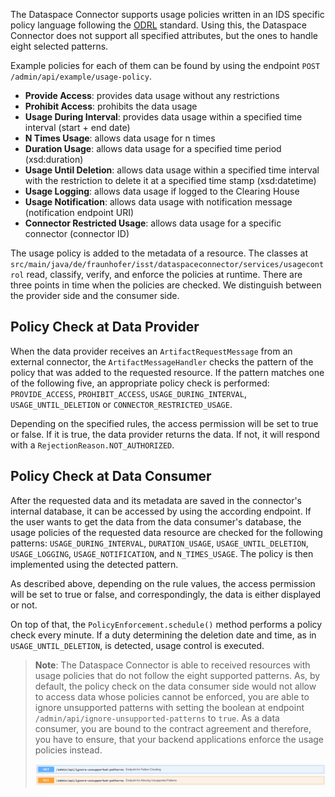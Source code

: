 The Dataspace Connector supports usage policies written in an IDS specific policy language following 
the [ODRL](https://www.w3.org/TR/odrl-model/#policy) standard. Using this, the Dataspace Connector 
does not support all specified attributes, but the ones to handle eight selected patterns. 

Example policies for each of them can be found by using the endpoint `POST /admin/api/example/usage-policy`.
- **Provide Access**: provides data usage without any restrictions
- **Prohibit Access**: prohibits the data usage
- **Usage During Interval**: provides data usage within a specified time interval (start + end date)
- **N Times Usage**: allows data usage for n times
- **Duration Usage**: allows data usage for a specified time period (xsd:duration)
- **Usage Until Deletion**: allows data usage within a specified time interval with the restriction 
to delete it at a specified time stamp (xsd:datetime)
- **Usage Logging**: allows data usage if logged to the Clearing House
- **Usage Notification**: allows data usage with notification message (notification endpoint URI)
- **Connector Restricted Usage**: allows data usage for a specific connector (connector ID)

The usage policy is added to the metadata of a resource. 
The classes at `src/main/java/de/fraunhofer/isst/dataspaceconnector/services/usagecontrol` read, 
classify, verify, and enforce the policies at runtime. There are three points in time when the 
policies are checked. We distinguish between the provider side and the consumer side.

## Policy Check at Data Provider

When the data provider receives an `ArtifactRequestMessage` from an external connector, the 
`ArtifactMessageHandler` checks the pattern of the policy that was added to the requested resource. 
If the pattern matches one of the following five, an appropriate policy check is performed: 
`PROVIDE_ACCESS`, `PROHIBIT_ACCESS`, `USAGE_DURING_INTERVAL`, `USAGE_UNTIL_DELETION` or `CONNECTOR_RESTRICTED_USAGE`. 

Depending on the specified rules, the access permission will be set to true or false.
If it is true, the data provider returns the data. If not, it will respond with a 
`RejectionReason.NOT_AUTHORIZED`.

## Policy Check at Data Consumer

After the requested data and its metadata are saved in the connector's internal database, it can be 
accessed by using the according endpoint. If the user wants to get the data from the data consumer's 
database, the usage policies of the requested data resource are checked for the following patterns: 
`USAGE_DURING_INTERVAL`, `DURATION_USAGE`, `USAGE_UNTIL_DELETION`, `USAGE_LOGGING`, 
`USAGE_NOTIFICATION`, and `N_TIMES_USAGE`. The policy is then implemented using the detected pattern. 

As described above, depending on the rule values, the access permission will be set to true or 
false, and correspondingly, the data is either displayed or not.

On top of that, the `PolicyEnforcement.schedule()` method performs a policy check every minute. If 
a duty determining the deletion date and time, as in `USAGE_UNTIL_DELETION`, is detected, usage 
control is executed.

> **Note**: The Dataspace Connector is able to received resources with usage policies that do not follow
> the eight supported patterns. As, by default, the policy check on the data consumer side would not 
> allow to access data whose policies cannot be enforced, you are able to ignore unsupported patterns
> with setting the boolean at endpoint `/admin/api/ignore-unsupported-patterns` to `true`. As a data 
> consumer, you are bound to the contract agreement and therefore, you have to ensure, that your 
> backend applications enforce the usage policies instead.
>
> ![Unsupported Pattern Settings](images/api-v1/endpoints-unsupported-patterns.png)
